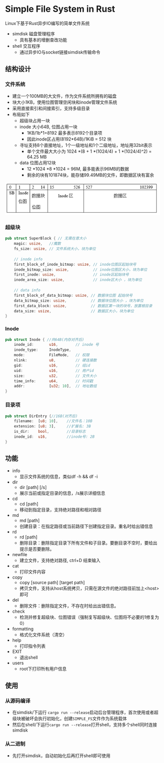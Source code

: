 # Simple File System in Rust

Linux下基于Rust异步IO编写的简单文件系统

- simdisk 磁盘管理程序
    - 具有基本的增删查改功能
- shell 交互程序
    - 通过异步IO与socket链接simdisk传输命令
## 结构设计

### 文件系统

- 建立一个100MB的大文件，作为文件系统所拥有的磁盘
- 块大小1KB，使用位图管理空闲块和inode管理文件系统
- 采用直接索引和间接索引，支持多级目录
- 布局如下
    - 超级块占用一块
    - inode 大小64B, 位图占用一块
        - 1KB/1b*1=8192 最多表示8192个目录项
        - 因此inode区占用(8192*64B)/1KiB = 512 块
    - 寻址支持8个直接地址，1个一级地址和1个二级地址，地址用32bit表示
        - 单个文件最大大小为 1024 *(8 + 1 *(1024/4) + 1 *(1024/4)^2) = 64.25 MB
    - data 位图占用12块
        - 12 *1024 *8 *1024 = 96M, 最多能表示96MB的数据
        - 剩余的块有101874块，能存储99.49MB的文件，即数据区块有富余 
<p align="center">
  <img src="images/布局.png" alt="布局">
</p>

### 超级块
```rust
pub struct SuperBlock { // 无需在意大小
    magic: usize,   //魔数
    fs_size: usize, // 文件系统大小，块为单位

    // inode info
    first_block_of_inode_bitmap: usize, // inode位图区起始块号
    inode_bitmap_size: usize,           // inode位图区大小，块为单位
    first_inode: usize,                 // inode区起始块号
    inode_area_size: usize,             // inode区大小 ，块为单位

    // data info
    first_block_of_data_bitmap: usize, // 数据块位图 起始块号
    data_bitmap_size: usize,           // 数据块位图大小 ，块为单位
    first_data_block: usize,           // 数据区第一块的块号，放置根目录
    data_size: usize,                  // 数据区大小，块为单位
}
```
### Inode
```rust
pub struct Inode { //共64B(内存对齐后)
    inode_id:       u16,        // inode 号
    inode_type:     InodeType,
    mode:           FileMode,   // 权限
    nlink:          u8,         // 硬连接数
    gid:            u16,        // 组id
    uid:            u16,        // 用户id
    size:           u32,        // 文件大小
    time_info:      u64,        // 时间戳
    addr:           [u32; 10],  // 地址数组
}
```
### 目录项
```rust
pub struct DirEntry {//16B(对齐后)
    filename:  [u8; 10],    //文件名：10B
    extension: [u8; 3],     //扩展名: 3B
    is_dir:    bool,        //目录标志
    inode_id:  u16,         //inode号: 2B
}
```

## 功能
- info
    - 显示文件系统的信息，类似df -h && df -i
- dir
    - dir [path] [/s]
    - 展示当前或指定目录的信息，/s展示详细信息
- cd
    - cd [path]
    - 移动到指定目录，支持绝对路径和相对路径
- md
    - md [path]
    - 创建目录：在指定路径或当前路径下创建指定目录。重名时给出错信息
- rd
    - rd [path]
    - 删除目录：删除指定目录下所有文件和子目录。要删目录不空时，要给出提示是否要删除。
- newfile
    - 建立文件，支持绝对路径, ctrl+D 结束输入
- cat
    - 打印文件内容
- copy
    - copy [source path] [target path]
    - 拷贝文件，支持从host系统拷贝，只需在源文件的绝对路径前加上\<host>即可
- del
    - 删除文件：删除指定文件，不存在时给出出错信息。
- check
    - 检测并修复超级块、位图错误（强制复写超级块、位图将不必要的1修复为0）
- formatting
    - 格式化文件系统（清空）
- help
    - 打印指令列表
- EXIT
    - 退出shell
- users
    - root下打印所有用户信息
## 使用

### 从源码编译

- 在simdisk/下运行 `cargo run --release`启动后台管理程序，首次使用或者超级块被破坏会执行初始化，创建`SIMPLE_FS`文件作为系统载体
- 然后在shell/下运行`cargo run --release`打开shell，支持多个shell同时连接simdisk

### 从二进制

- 先打开simdisk，自动初始化后再打开shell即可使用